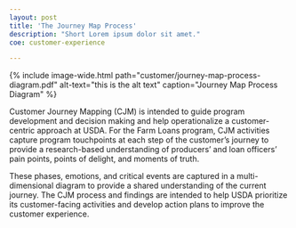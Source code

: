 ```yaml
---
layout: post
title: 'The Journey Map Process'
description: "Short Lorem ipsum dolor sit amet."
coe: customer-experience

---
```



{% include image-wide.html path="customer/journey-map-process-diagram.pdf" alt-text="this is the alt text" caption="Journey Map Process Diagram" %}

Customer Journey Mapping (CJM) is intended to guide program development and decision making and help operationalize a customer-centric approach at USDA. For the Farm Loans program, CJM activities capture program touchpoints at each step of the customer’s journey to provide a research-based understanding of producers’ and loan officers’ pain points, points of delight, and moments of truth. 

These phases, emotions, and critical events are captured in a multi-dimensional diagram to provide a shared understanding of the current journey. The CJM process and findings are intended to help USDA prioritize its customer-facing activities and develop action plans to improve the customer experience.
